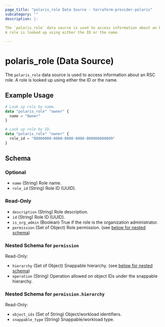 ```yaml
---
page_title: "polaris_role Data Source - terraform-provider-polaris"
subcategory: ""
description: |-
  
The `polaris_role` data source is used to access information about an RSC role.
A role is looked up using either the ID or the name.

---
```


# polaris_role (Data Source)


The `polaris_role` data source is used to access information about an RSC role.
A role is looked up using either the ID or the name.



## Example Usage

```terraform
# Look up role by name.
data "polaris_role" "owner" {
  name = "Owner"
}

# Look up role by ID.
data "polaris_role" "owner" {
  role_id = "00000000-0000-0000-0000-000000000009"
}
```


## Schema

### Optional

- `name` (String) Role name.
- `role_id` (String) Role ID (UUID).

### Read-Only

- `description` (String) Role description.
- `id` (String) Role ID (UUID).
- `is_org_admin` (Boolean) True if the role is the organization administrator.
- `permission` (Set of Object) Role permission. (see [below for nested schema](#nestedatt--permission))

<a id="nestedatt--permission"></a>
### Nested Schema for `permission`

Read-Only:

- `hierarchy` (Set of Object) Snappable hierarchy. (see [below for nested schema](#nestedobjatt--permission--hierarchy))
- `operation` (String) Operation allowed on object IDs under the snappable hierarchy.

<a id="nestedobjatt--permission--hierarchy"></a>
### Nested Schema for `permission.hierarchy`

Read-Only:

- `object_ids` (Set of String) Object/workload identifiers.
- `snappable_type` (String) Snappable/workload type.
